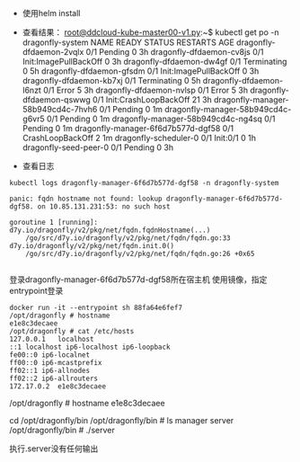 - 使用helm install
- 查看结果：
root@ddcloud-kube-master00-v1.py:~$ kubectl get po -n dragonfly-system
NAME                                 READY     STATUS                  RESTARTS   AGE
dragonfly-dfdaemon-2vqlx             0/1       Pending                 0          3h
dragonfly-dfdaemon-cv8js             0/1       Init:ImagePullBackOff   0          3h
dragonfly-dfdaemon-dw4gf             0/1       Terminating             0          5h
dragonfly-dfdaemon-gfsdm             0/1       Init:ImagePullBackOff   0          3h
dragonfly-dfdaemon-kb7xj             0/1       Terminating             0          5h
dragonfly-dfdaemon-l6nzt             0/1       Error                   5          3h
dragonfly-dfdaemon-nvlsp             0/1       Error                   5          3h
dragonfly-dfdaemon-qswwg             0/1       Init:CrashLoopBackOff   21         3h
dragonfly-manager-58b949cd4c-7hvh6   0/1       Pending                 0          1m
dragonfly-manager-58b949cd4c-g6vr5   0/1       Pending                 0          1m
dragonfly-manager-58b949cd4c-ng4sq   0/1       Pending                 0          1m
dragonfly-manager-6f6d7b577d-dgf58   0/1       CrashLoopBackOff        2          1m
dragonfly-scheduler-0                0/1       Init:0/1                0          1h
dragonfly-seed-peer-0                0/1       Pending                 0          3h

- 查看日志
```shell
kubectl logs dragonfly-manager-6f6d7b577d-dgf58 -n dragonfly-system

panic: fqdn hostname not found: lookup dragonfly-manager-6f6d7b577d-dgf58. on 10.85.131.231:53: no such host

goroutine 1 [running]:
d7y.io/dragonfly/v2/pkg/net/fqdn.fqdnHostname(...)
	/go/src/d7y.io/dragonfly/v2/pkg/net/fqdn/fqdn.go:33
d7y.io/dragonfly/v2/pkg/net/fqdn.init.0()
	/go/src/d7y.io/dragonfly/v2/pkg/net/fqdn/fqdn.go:26 +0x65
  
``` 

登录dragonfly-manager-6f6d7b577d-dgf58所在宿主机
使用镜像，指定entrypoint登录

```shell
docker run -it --entrypoint sh 88fa64e6fef7
/opt/dragonfly # hostname
e1e8c3decaee
/opt/dragonfly # cat /etc/hosts
127.0.0.1	localhost
::1	localhost ip6-localhost ip6-loopback
fe00::0	ip6-localnet
ff00::0	ip6-mcastprefix
ff02::1	ip6-allnodes
ff02::2	ip6-allrouters
172.17.0.2	e1e8c3decaee

```
/opt/dragonfly # hostname
e1e8c3decaee

cd /opt/dragonfly/bin
/opt/dragonfly/bin # ls
manager  server
/opt/dragonfly/bin # ./server

执行.server没有任何输出

  
